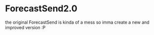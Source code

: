 # ForecastSend2.0
the original ForecastSend is kinda of a mess so imma create a new and improved version :P 
